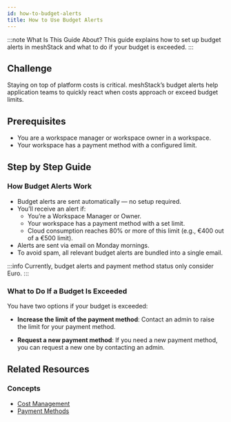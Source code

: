 ```yaml
---
id: how-to-budget-alerts
title: How to Use Budget Alerts
---
```


:::note What Is This Guide About?
This guide explains how to set up budget alerts in meshStack and what to do if your budget is exceeded.
:::

## Challenge

Staying on top of platform costs is critical. meshStack’s budget alerts help application teams to quickly react when costs approach or exceed budget limits.

## Prerequisites

- You are a workspace manager or workspace owner in a workspace.
- Your workspace has a payment method with a configured limit.

## Step by Step Guide

### How Budget Alerts Work

- Budget alerts are sent automatically — no setup required.
- You’ll receive an alert if:
  - You’re a Workspace Manager or Owner.
  - Your workspace has a payment method with a set limit.
  - Cloud consumption reaches 80% or more of this limit (e.g., €400 out of a €500 limit).
- Alerts are sent via email on Monday mornings.
- To avoid spam, all relevant budget alerts are bundled into a single email.

:::info
Currently, budget alerts and payment method status only consider Euro.
:::

### What to Do If a Budget Is Exceeded

You have two options if your budget is exceeded:

- **Increase the limit of the payment method**: Contact an admin to raise the limit for your payment method.

- **Request a new payment method**: If you need a new payment method, you can request a new one by contacting an admin.

## Related Resources

### Concepts

- [Cost Management](../../concepts/cost-management.md)
- [Payment Methods](../../concepts/payment-methods.md)
